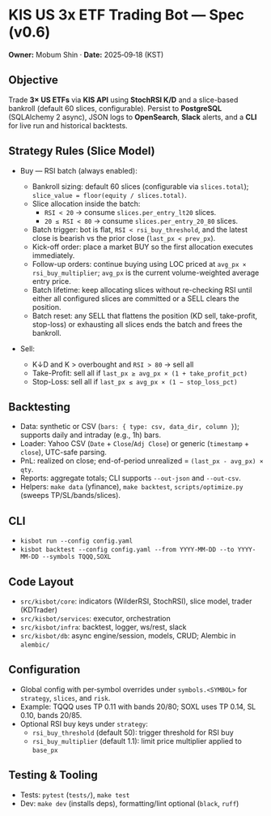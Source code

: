 # KIS US 3x ETF Trading Bot — Spec (v0.6)

**Owner:** Mobum Shin · **Date:** 2025‑09‑18 (KST)

## Objective
Trade **3× US ETFs** via **KIS API** using **StochRSI K/D** and a slice-based bankroll (default 60 slices, configurable). Persist to **PostgreSQL** (SQLAlchemy 2 async), JSON logs to **OpenSearch**, **Slack** alerts, and a **CLI** for live run and historical backtests.

## Strategy Rules (Slice Model)
- Buy — RSI batch (always enabled):
  - Bankroll sizing: default 60 slices (configurable via `slices.total`); `slice_value = floor(equity / slices.total)`.
  - Slice allocation inside the batch:
    - `RSI < 20` → consume `slices.per_entry_lt20` slices.
    - `20 ≤ RSI < 80` → consume `slices.per_entry_20_80` slices.
  - Batch trigger: bot is flat, `RSI < rsi_buy_threshold`, and the latest close is bearish vs the prior close (`last_px < prev_px`).
  - Kick-off order: place a market BUY so the first allocation executes immediately.
  - Follow-up orders: continue buying using LOC priced at `avg_px × rsi_buy_multiplier`; `avg_px` is the current volume-weighted average entry price.
  - Batch lifetime: keep allocating slices without re-checking RSI until either all configured slices are committed or a SELL clears the position.
  - Batch reset: any SELL that flattens the position (KD sell, take-profit, stop-loss) or exhausting all slices ends the batch and frees the bankroll.

- Sell:
  - K↓D and K > overbought and `RSI > 80` → sell all
  - Take-Profit: sell all if `last_px ≥ avg_px × (1 + take_profit_pct)`
  - Stop-Loss: sell all if `last_px ≤ avg_px × (1 − stop_loss_pct)`

## Backtesting
- Data: synthetic or CSV (`bars: { type: csv, data_dir, column }`); supports daily and intraday (e.g., 1h) bars.
- Loader: Yahoo CSV (`Date` + `Close`/`Adj Close`) or generic (`timestamp` + `close`), UTC-safe parsing.
- PnL: realized on close; end-of-period unrealized = `(last_px - avg_px) × qty`.
- Reports: aggregate totals; CLI supports `--out-json` and `--out-csv`.
- Helpers: `make data` (yfinance), `make backtest`, `scripts/optimize.py` (sweeps TP/SL/bands/slices).

## CLI
- `kisbot run --config config.yaml`
- `kisbot backtest --config config.yaml --from YYYY-MM-DD --to YYYY-MM-DD --symbols TQQQ,SOXL`

## Code Layout
- `src/kisbot/core`: indicators (WilderRSI, StochRSI), slice model, trader (KDTrader)
- `src/kisbot/services`: executor, orchestration
- `src/kisbot/infra`: backtest, logger, ws/rest, slack
- `src/kisbot/db`: async engine/session, models, CRUD; Alembic in `alembic/`

## Configuration
- Global config with per‑symbol overrides under `symbols.<SYMBOL>` for `strategy`, `slices`, and `risk`.
- Example: TQQQ uses TP 0.11 with bands 20/80; SOXL uses TP 0.14, SL 0.10, bands 20/85.
- Optional RSI buy keys under `strategy`:
  - `rsi_buy_threshold` (default 50): trigger threshold for RSI buy
  - `rsi_buy_multiplier` (default 1.1): limit price multiplier applied to `base_px`

## Testing & Tooling
- Tests: `pytest` (`tests/`), `make test`
- Dev: `make dev` (installs deps), formatting/lint optional (`black`, `ruff`)
